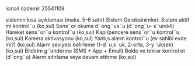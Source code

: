 ismail özdemir 
25541109

sistemin kısa açıklaması (maks. 5-6 satır)
Sistem Gereksinimleri:
 Sistem aktif mi kontrol¨u (ko¸sul)
 Sens¨or okuma d¨ong¨us¨u (d¨ong¨u- s¨urekli)
 Hareket sens¨or¨u kontrol¨u (ko¸sul)
 Kapı/pencere sens¨or¨u kontrol¨u (ko¸sul)
 Kamera aktivasyonu (ko¸sul)
 Yanlı¸s alarm kontrol¨u (ev sahibi evde mi?) (ko¸sul)
 Alarm seviyesi belirleme (1-d¨u¸s¨uk, 2-orta, 3-y¨uksek) (ko¸sul)
 Bildirim g¨onderme (SMS + App + Email)
 Bekle ve tekrar kontrol et (d¨ong¨u)
 Alarm sıfırlama veya devam ettirme (ko¸sul)
